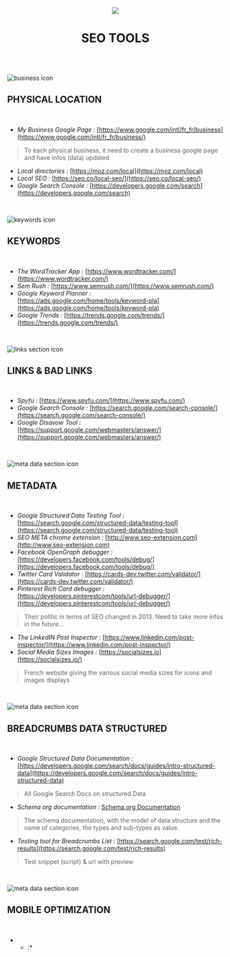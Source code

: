 <div align="center">

  <img src="https://img.icons8.com/dusk/64/000000/roller-brush--v1.png"/>
  <h1>SEO TOOLS</h1><br />

</div>
<br/>

![business icon](https://img.icons8.com/dusk/48/000000/worldwide-location.png)

## PHYSICAL LOCATION

<br/>

- *My Business Google Page :* [https://www.google.com/intl/fr_fr/business](https://www.google.com/intl/fr_fr/business/)
> To each physical business, it need to create a business google page and have infos (data) updated

- *Local directories :* [https://moz.com/local](https://moz.com/local)
- *Local SEO :* [https://seo.co/local-seo/](https://seo.co/local-seo/)
- *Google Search Console :* [https://developers.google.com/search](https://developers.google.com/search)
<br />

![keywords icon](https://img.icons8.com/dusk/48/000000/key.png)

## KEYWORDS

<br />

- *The WordTracker App :* [https://www.wordtracker.com/](https://www.wordtracker.com/)
- *Sem Rush :* [https://www.semrush.com/](https://www.semrush.com/)
- *Google Keyword Planner :* [https://ads.google.com/home/tools/keyword-pla](https://ads.google.com/home/tools/keyword-pla)
- *Google Trends :* [https://trends.google.com/trends/](https://trends.google.com/trends/)
<br/>

![links section icon](https://img.icons8.com/dusk/48/000000/link.png)
<br/>

## LINKS & BAD LINKS

<br/>

- *Spyfu :* [https://www.spyfu.com/](https://www.spyfu.com/)
- *Google Search Console :* [https://search.google.com/search-console/](https://search.google.com/search-console/)
- *Google Disavow Tool :* [https://support.google.com/webmasters/answer/](https://support.google.com/webmasters/answer/)
<br />
  
![meta data section icon](https://img.icons8.com/dusk/48/000000/data-recovery.png)

## METADATA

<br />

- *Google Structured Data Testing Tool :* [https://search.google.com/structured-data/testing-tool](https://search.google.com/structured-data/testing-tool)
- *SEO META chrome extension :* [http://www.seo-extension.com](http://www.seo-extension.com)
- *Facebook OpenGraph debugger :* [https://developers.facebook.com/tools/debug/](https://developers.facebook.com/tools/debug/)
- *Twitter Card Validator :* [https://cards-dev.twitter.com/validator/](https://cards-dev.twitter.com/validator/)
- *Pinterest Rich Card debugger :* [https://developers.pinterestcom/tools/url-debugger/](https://developers.pinterestcom/tools/url-debugger/)
> Their politic in terms of SEO changed in 2013. Need to take more infos in the future...
- *The LinkedIN Post Inspector :* [https://www.linkedin.com/post-inspector/](https://www.linkedin.com/post-inspector/)
- *Social Media Sizes Images :* [https://socialsizes.io](https://socialsizes.io/)
> French website giving the various social media sizes for icons and images displays

<br/>

![meta data section icon](https://img.icons8.com/dusk/50/000000/bread-crumbs.png)

## BREADCRUMBS DATA STRUCTURED

<br/>

- *Google Structured Data Documentation :* [https://developers.google.com/search/docs/guides/intro-structured-data](https://developers.google.com/search/docs/guides/intro-structured-data)
> All Google Search Docs on structured Data
- *Schema org documentation :* [Schema.org Documentation](https://schema.org/docs/documents.html)
> The schema documentation, with the model of data structure and the name of categories, the types and sub-types as value.
- *Testing tool for Breadcrumbs List :* [https://search.google.com/test/rich-results](https://search.google.com/test/rich-results)
> Test snippet (script) & url with preview

<br/>

![meta data section icon](https://img.icons8.com/dusk/50/000000/mobile-social-networking.png)

## MOBILE OPTIMIZATION

<br/>

- * :* []()


